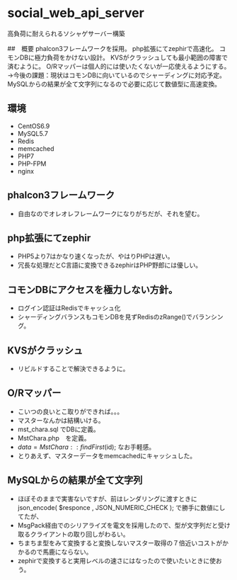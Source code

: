 # social_web_api_server
高負荷に耐えられるソシャゲサーバー構築

##　概要
phalcon3フレームワークを採用。
php拡張にてzephirで高速化。
コモンDBに極力負荷をかけない設計。
KVSがクラッシュしても最小範囲の障害で済むように。
O/Rマッパーは個人的には使いたくないが一応使えるようにする。
→今後の課題：現状はコモンDBに向いているのでシャーディングに対応予定。
MySQLからの結果が全て文字列になるので必要に応じて数値型に高速変換。

## 環境
* CentOS6.9
* MySQL5.7
* Redis
* memcached
* PHP7
* PHP-FPM
* nginx

## phalcon3フレームワーク
* 自由なのでオレオレフレームワークになりがちだが、それを望む。

## php拡張にてzephir
* PHP5より7はかなり速くなったが、やはりPHPは遅い。
* 冗長な処理だとC言語に変換できるzephirはPHP野郎には優しい。

## コモンDBにアクセスを極力しない方針。
* ログイン認証はRedisでキャッシュ化
* シャーディングバランスもコモンDBを見ずRedisのzRange()でバランシング。

## KVSがクラッシュ
* リビルドすることで解決できるように。

## O/Rマッパー
* こいつの良いとこ取りができれば。。。
* マスターなんかは結構いける。
* mst_chara.sql でDBに定義。
* MstChara.php　を定義。
* $data = MstChara::findFirst($id); なお手軽感。
* とりあえず、マスターデータをmemcachedにキャッシュした。

## MySQLからの結果が全て文字列
* ほぼそのままで実害ないですが、前はレンダリングに渡すときに json_encode( $responce , JSON_NUMERIC_CHECK ); で勝手に数値にしてたが、
* MsgPack経由でのシリアライズを電文を採用したので、型が文字列だと受け取るクライアントの取り回しがわるい。
* ちまちま型をみて変換すると変換しないマスター取得の７倍近いコストがかかるので馬鹿にならない。
* zephirで変換すると実用レベルの速さにはなったので使いたいときに使おう。
